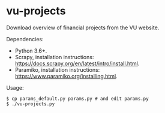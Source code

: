 # vu-projects

Download overview of financial projects from the VU website.

Dependencies:
* Python 3.6+.
* Scrapy, installation instructions: https://docs.scrapy.org/en/latest/intro/install.html.
* Paramiko, installation instructions: https://www.paramiko.org/installing.html.

Usage:

```shell
$ cp params_default.py params.py # and edit params.py
$ ./vu-projects.py
```